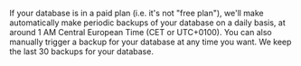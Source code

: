 If your database is in a paid plan (i.e. it's not "free plan"), we'll make
automatically make periodic backups of your database on a daily basis, at around
1 AM Central European Time (CET or UTC+0100). You can also manually trigger a
backup for your database at any time you want. We keep the last 30 backups for
your database.
